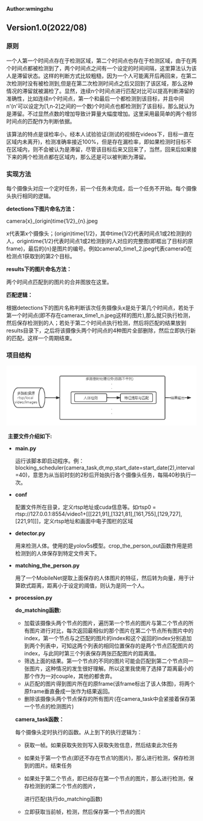**Author:wmingzhu**

## Version1.0(2022/08)

### 原则

一个人第一个时间点存在于检测区域，第二个时间点也存在于检测区域，由于在两个时间点都被检测到了，两个时间点之间有一个设定的时间间隔，这里算法认为该人是滞留状态。这样的判断方式比较粗糙，因为一个人可能离开后再回来，在第二次检测时没有被检测到,但是在第二次检测时间点之后又回到了该区域，那么这种情况的滞留就被漏检了。显然，连续n个时间点进行匹配对比可以提高判断滞留的准确性，比如连续n个时间点，第一个和最后一个都检测到该目标，并且中间n'(n'可以设定为[1,n-2]之间的一个数)个时间点也都检测到了该目标，那么就认为是滞留。不过显然点数的增加导致计算量大幅度增加。这里采用最简单的两个相邻时间点的匹配作为判断依据。

该算法的特点是误检率小，经本人试验验证(测试的视频在videos下，目标一直在区域内未离开)，检测准确率接近100%，但是存在漏检率，即如果检测时目标不在区域内，则不会被认为是滞留，尽管该目标后来又回来了，当然，回来后如果接下来的两个检测点都在区域内，那么还是可以被判断为滞留。

### 实现方法

每个摄像头对应一个定时任务，前一个任务未完成，后一个任务不开始。每个摄像头执行相同的逻辑。

**detections下图片命名方法：**

camera{x}\_(origin)time{1/2}\_{n}.jpeg

x代表第x个摄像头；(origin)time{1/2}，其中time{1/2}代表时间点1或2检测到的人，origintime{1/2}代表时间点1或2检测到的人对应的完整图(即框出了目标的原frame)，最后的{n}是图片的编号。例如camera0_time1_2.jpeg代表camera0在检测点1获取到的第2个目标。

**results下的图片命名方法：**

两个时间点匹配到的图片的合并图放在这里。

**匹配逻辑：**

根据detections下的图片名称判断该次任务摄像头x是处于第几个时间点，若处于第一个时间点(即不存在camerax_time1_n.jpeg这样的图片),那么就只执行检测，然后保存检测到的人；若处于第二个时间点执行检测，然后将匹配的结果放到results目录下，之后将该摄像头两个时间点的4种图片全部删除，然后立即执行新的匹配。这样一个周期结束。

### 项目结构

![](./%E4%BA%BA%E5%91%98%E6%BB%9E%E7%95%99%E6%A3%80%E6%B5%8B.png)

​	**主要文件介绍如下:**

- **main.py**

  运行该脚本即启动程序。例：blocking_scheduler(camera_task,dt,mp,start_date=start_date(2),interval=40)，意思为从当前时刻的2秒后开始执行各个摄像头任务，每隔40秒执行一次。

- **conf**

  配置文件所在目录，定义rtsp地址或cuda信息等。如rtsp0 = rtsp://127.0.0.1:8554/video1+[[[221,91],[1321,81],[161,755],[129,727],[221,91]]]，定义rtsp地址和画面中电子围栏的区域

- **detector.py**

  用来检测人体。使用的是yolov5s模型。crop_the_person_out函数作用是把检测到的人体保存到特定文件夹下。

- **matching_the_person.py**

  用了一个MobileNet提取上面保存的人体图片的特征，然后转为向量，用于计算欧式距离，距离小于设定的阈值，则认为是同一个人。

- **procession.py**

  **do_matching函数:**

  - 加载该摄像头两个节点的图片，遍历第一个节点的图片与第二个节点的所有图片进行对比，每次返回最相似的那个图片在第二个节点所有图片中的index，第一个节点与之匹配的图片的index和这个返回的index分别追加到两个列表中，可知这两个列表的相同位置保存的是两个节点匹配图片的index，与此同时第三个列表保存两张匹配图片的距离值。
  - 筛选上面的结果。第一个节点的不同的图片可能会匹配到第二个节点同一张图片，这种情况的发生很好理解。所以这里我使用了选择了距离最小的那个作为一对couple，其他的都舍弃。
  - 从匹配的图片得到图片所在的原frame(该frame标出了该人体图)，将两个原frame垂直叠成一张作为结果返回。
  - 删除该摄像头两个节点保存的所有图片(在camera_task中会紧接着保存第一个节点的检测图片)

  **camera_task函数：**

  每个摄像头定时执行的函数。从上到下的执行逻辑为：

  - 获取一帧。如果获取失败则写入获取失败信息，然后结束此次任务

  - 如果处于第一个节点(即还不存在节点1的图片)，那么进行检测，保存检测到的图片。结束任务

  - 如果处于第二个节点，即已经存在第一个节点的图片，那么进行检测，保存检测到的第二个节点的图片，

    进行匹配(执行do_matching函数)

  - 立即获取当前帧，检测，然后保存第一个节点的图片

    

  

  

  

  

  

  

  

  

  

  

